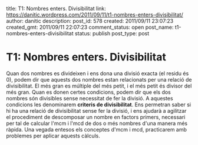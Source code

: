 title: T1: Nombres enters. Divisibilitat
link: https://danitic.wordpress.com/2011/09/11/t1-nombres-enters-divisibilitat/
author: danitic
description: 
post_id: 578
created: 2011/09/11 23:07:23
created_gmt: 2011/09/11 22:07:23
comment_status: open
post_name: t1-nombres-enters-divisibilitat
status: publish
post_type: post

# T1: Nombres enters. Divisibilitat

Quan dos nombres es divideixen i ens dona una divisió exacta (el residu és 0), podem dir que aquests dos nombres estan relacionats per una relació de divisibilitat. El més gran es múltiple del més petit, i el més petit és divisor del més gran. Quan es donen certes condicions, podem dir que els dos nombres són divisibles sense necessitat de fer la divisió. A aquestes condicions les denominarem **criteris de divisibilitat**. Ens permetran saber si hi ha una relació de divisibilitat sense fer la divisió, i ens ajudarà a agilitzar el procediment de descomposar un nombre en factors primers, necessari per tal de calcular l'mcm i l'mcd de dos o més nombres d'una manera més ràpida. Una vegada entesos els conceptes d'mcm i mcd, practicarem amb problemes per aplicar aquests càlculs.